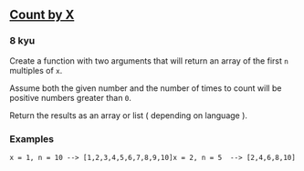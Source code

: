 <h2><a href=https://www.codewars.com/kata/5513795bd3fafb56c200049e/train/javascript/67a0fd8d9fe61b0d130b1c83 target="_blank">Count by X</a></h2><h3>8 kyu</h3><p>Create a function with two arguments that will return an array of the first <code>n</code> multiples of <code>x</code>. </p><p>Assume both the given number and the number of times to count will be positive numbers greater than <code>0</code>. </p><p>Return the results as an array or list ( depending on language ).</p><h3 id="examples">Examples</h3><pre><code>x = 1, n = 10 --&gt; [1,2,3,4,5,6,7,8,9,10]x = 2, n = 5  --&gt; [2,4,6,8,10]</code></pre>